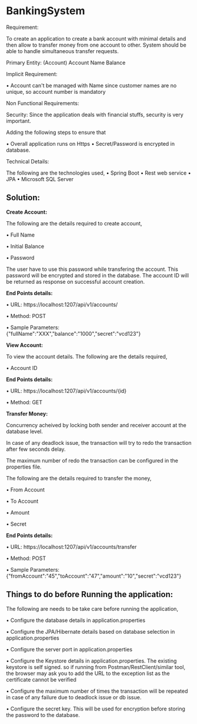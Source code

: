 # BankingSystem
Requirement: 
 
To create an application to create a bank account with minimal details and then allow to transfer money from one account to other.
System should be able to handle simultaneous transfer requests.
 
Primary Entity: (Account)
Account Name
Balance
 
Implicit Requirement: 
 
•	Account can't be managed with Name since customer names are no unique, so account number is mandatory
 
Non Functional Requirements:
 
Security:  Since the application deals with financial stuffs, security is very important.  

Adding the following steps to ensure that
 
•	Overall application runs on Https
•	Secret/Password is encrypted in database.

Technical Details:

The following are the technologies used,
•	Spring Boot
•	Rest web service
•	JPA
•	Microsoft SQL Server

## **Solution:**

**Create Account:**

The following are the details required to create account,

• Full Name

• Initial Balance

• Password

The user have to use this password while transfering the account. 
This password will be encrypted and stored in the database.
The account ID will be returned as response on successful account creation.

**End Points details:**

• URL: https://localhost:1207/api/v1/accounts/

• Method: POST

• Sample Parameters: {"fullName":"XXX","balance":"1000","secret":"vcd123"}

**View Account:**

To view the account details. The following are the details required,

• Account ID

**End Points details:**

• URL: https://localhost:1207/api/v1/accounts/{id}

• Method: GET

**Transfer Money:**


Concurrency acheived by locking both sender and receiver account at the database level.

In case of any deadlock issue, the transaction will try to redo the transaction after few seconds delay.

The maximum number of redo the transaction can be configured in the properties file.



The following are the details required to transfer the money,


• From Account

• To Account

• Amount

• Secret

**End Points details:**

• URL: https://localhost:1207/api/v1/accounts/transfer

• Method: POST

• Sample Parameters: {"fromAccount":"45","toAccount":"47","amount":"10","secret":"vcd123"}


## **Things to do before Running the application:**


The following are needs to be take care before running the application,

• Configure the database details in application.properties

• Configure the JPA/Hibernate details based on database selection in application.properties

• Configure the server port in application.properties

• Configure the Keystore details in application.properties.
The existing keystore is self signed. so if running from Postman/RestClient/similar tool, the browser may ask you to add the URL to the exception list as the certificate cannot be verified

• Configure the maximum number of times the transaction will be repeated in case of any failure due to deadlock issue or db issue.

• Configure the secret key. This will be used for encryption before storing the password to the database.






